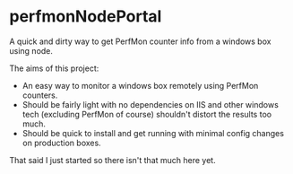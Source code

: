 # perfmonNodePortal
A quick and dirty way to get PerfMon counter info from a windows box using node.  

The aims of this project:

- An easy way to monitor a windows box remotely using PerfMon counters. 
- Should be fairly light with no dependencies on IIS and other windows tech (excluding PerfMon of course) shouldn't distort the results too much. 
- Should be quick to install and get running with minimal config changes on production boxes. 

That said I just started so there isn't that much here yet. 

